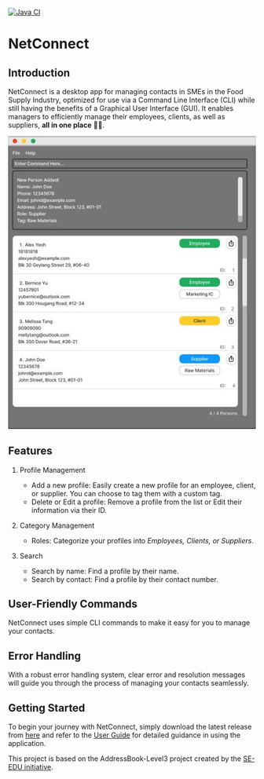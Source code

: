 [![Java CI](https://github.com/AY2324S2-CS2103T-F12-1/tp/actions/workflows/gradle.yml/badge.svg)](https://github.com/AY2324S2-CS2103T-F12-1/tp/actions/workflows/gradle.yml/badge.svg)
# NetConnect
## Introduction
NetConnect is a desktop app for managing contacts in SMEs in the Food Supply Industry, optimized for use via a Command Line Interface (CLI) while still 
having the benefits of a Graphical User Interface (GUI). It enables managers to efficiently manage their employees,
clients, as well as suppliers, **all in one place** ☝🏻.

![Ui](docs/images/Ui.png)

## Features
1. Profile Management
    * Add a new profile: Easily create a new profile for an employee, client, or supplier. You can choose to tag them with a custom tag.
    * Delete or Edit a profile: Remove a profile from the list or Edit their information via their ID.

2. Category Management
    * Roles: Categorize your profiles into *Employees, Clients, or Suppliers*.

3. Search
    * Search by name: Find a profile by their name.
    * Search by contact: Find a profile by their contact number.

## User-Friendly Commands
NetConnect uses simple CLI commands to make it easy for you to manage your contacts.

## Error Handling
With a robust error handling system, clear error and resolution messages will guide you through the process of 
managing your contacts seamlessly.

## Getting Started
To begin your journey with NetConnect, simply download the latest release from [here]() and refer to the [User Guide](docs/UserGuide.md)
for detailed guidance in using the application.

This project is based on the AddressBook-Level3 project created by the [SE-EDU initiative](https://se-education.org).

